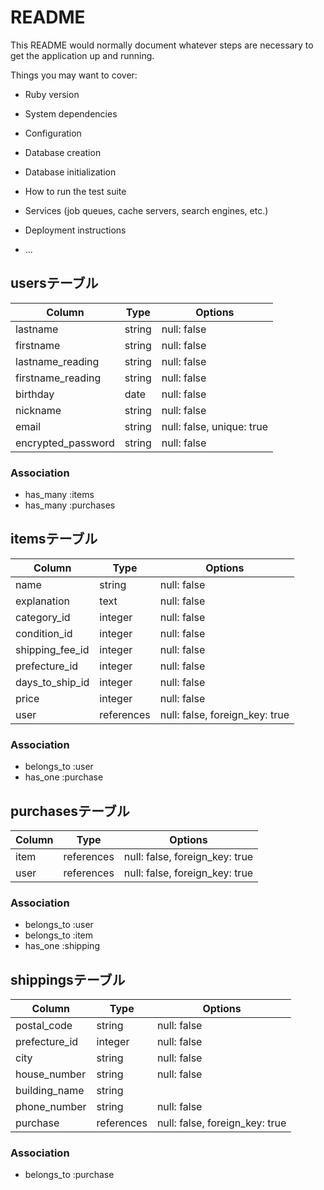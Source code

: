 # README

This README would normally document whatever steps are necessary to get the
application up and running.

Things you may want to cover:

* Ruby version

* System dependencies

* Configuration

* Database creation

* Database initialization

* How to run the test suite

* Services (job queues, cache servers, search engines, etc.)

* Deployment instructions

* ...


## usersテーブル
|Column|Type|Options|
|------|----|-------|
|lastname|string|null: false|
|firstname|string|null: false|
|lastname_reading|string|null: false|
|firstname_reading|string|null: false|
|birthday|date|null: false|
|nickname|string|null: false|
|email|string|null: false, unique: true|
|encrypted_password|string|null: false|

### Association
- has_many :items
- has_many :purchases


## itemsテーブル
|Column|Type|Options|
|------|----|-------|
|name|string|null: false|
|explanation|text|null: false|
|category_id|integer|null: false|
|condition_id|integer|null: false|
|shipping_fee_id|integer|null: false|
|prefecture_id|integer|null: false|
|days_to_ship_id|integer|null: false|
|price|integer|null: false|
|user|references|null: false, foreign_key: true|

### Association
- belongs_to :user
- has_one :purchase


## purchasesテーブル
|Column|Type|Options|
|------|----|-------|
|item|references|null: false, foreign_key: true|
|user|references|null: false, foreign_key: true|

### Association
- belongs_to :user
- belongs_to :item
- has_one :shipping


## shippingsテーブル
|Column|Type|Options|
|------|----|-------|
|postal_code|string|null: false|
|prefecture_id|integer|null: false|
|city|string|null: false|
|house_number|string|null: false|
|building_name|string|
|phone_number|string|null: false|
|purchase|references|null: false, foreign_key: true|

### Association
- belongs_to :purchase